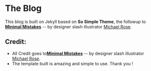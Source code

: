 # The Blog

This blog is built on Jekyll based on **So Simple Theme**, the followup to [**Minimal Mistakes**](http://mmistakes.github.io/minimal-mistakes/) -- by designer slash illustrator [Michael Rose](http://mademistakes.com).

## Credit:

* All Credit goes to[**Minimal Mistakes**](http://mmistakes.github.io/minimal-mistakes/) -- by designer slash illustrator [Michael Rose](http://mademistakes.com).
* The template built is amazing and simple to use. Thank you !


